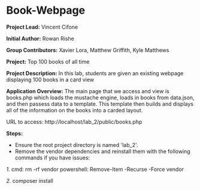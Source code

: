 # Book-Webpage

**Project Lead:** Vincent Cifone

**Initial Author:** Rowan Rishe

**Group Contributors:** Xavier Lora, Matthew Griffith, Kyle Matthews

**Project:** Top 100 books of all time

**Project Description:** In this lab, students are given an existing webpage displaying 100 books in a card view

**Application Overview:**
The main page that we access and view is books.php which loads the mustache engine, loads in books from data.json, and then passess data to a template. This template then builds and displays all of the information on the books into a carded layout. 


URL to access: http://localhost/lab_2/public/books.php


**Steps:**

- Ensure the root project directory is named 'lab_2'.
- Remove the vendor dependencies and reinstall them with the following commands if you have issues:

*1.*
cmd: rm -rf vendor
powershell: Remove-Item -Recurse -Force vendor

*2.*
composer install


